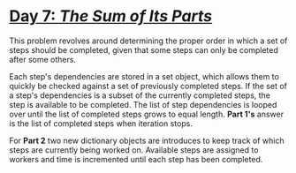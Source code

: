 # [**Day 7:** *The Sum of Its Parts*](https://adventofcode.com/2018/day/7)

This problem revolves around determining the proper order in which a set of steps should be completed, given that some steps can only be completed after some others.

Each step's dependencies are stored in a set object, which allows them to quickly be checked against a set of previously completed steps. If the set of a step's dependencies is a subset of the currently completed steps, the step is available to be completed. The list of step dependencies is looped over until the list of completed steps grows to equal length. **Part 1's** answer is the list of completed steps when iteration stops.

For **Part 2** two new dictionary objects are introduces to keep track of which steps are currently being worked on. Available steps are assigned to workers and time is incremented until each step has been completed.